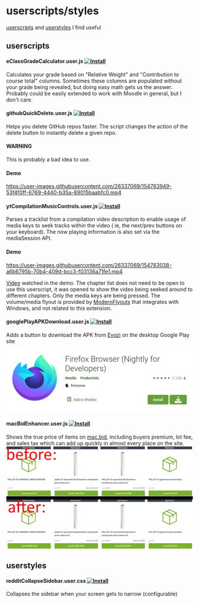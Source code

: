 # userscripts/styles

[userscripts](https://greasyfork.org/en/help/installing-user-scripts)
and [userstyles](https://github.com/openstyles/stylus/wiki/Usercss)  I find useful

## userscripts

#### eClassGradeCalculator.user.js [![Install](https://img.shields.io/badge/userscript-install-blue)](https://github.com/Mattwmaster58/userscripts/raw/master/eClassGradeCalculator.user.js)

Calculates your grade based on "Relative Weight" and "Contribution to course total" columns. Sometimes these columns are
populated without your grade being revealed, but doing easy math gets us the answer. Probably could be easily extended
to work with Moodle in general, but I don't care.

#### githubQuickDelete.user.js [![Install](https://img.shields.io/badge/userscript-install-blue)](https://github.com/Mattwmaster58/userscripts/raw/master/githubQuickDelete.user.js)

Helps you delete GitHub repos faster. The script changes the action of the delete button to instantly delete a given
repo.

#### WARNING

This is probably a bad idea to use.

#### Demo

https://user-images.githubusercontent.com/26337069/154783949-53f4f0ff-6769-4440-b35a-89015baabfc0.mp4

#### ytCompilationMusicControls.user.js [![Install](https://img.shields.io/badge/userscript-install-blue)](https://github.com/Mattwmaster58/userscripts/raw/master/ytCompilationMusicControls.user.js)

Parses a tracklist from a compilation video description to enable usage of media keys to seek tracks within the video (
ie, the next/prev buttons on your keyboard). The now playing information is also set via the mediaSession API.

#### Demo

https://user-images.githubusercontent.com/26337069/154783038-a6b6795b-70b4-409d-bcc3-f03136a71fe1.mp4

[Video](https://www.youtube.com/watch?v=-N-jQzBXkUU) watched in the demo. The chapter list does not need to be open to use this userscript, it was opened to show the video being seeked around to different chapters. Only the media keys are being pressed. The volume/media flyout is provided by [ModernFlyouts](https://modernflyouts-community.github.io/) that integrates with Windows, and not related to this extension.

#### googlePlayAPKDownload.user.js [![Install](https://img.shields.io/badge/userscript-install-blue)](https://github.com/Mattwmaster58/userscripts/raw/master/googlePlayAPKDownload.user.js)

Adds a button to download the APK from [Evozi](https://apps.evozi.com/apk-downloader/) on the desktop Google Play site

![Demo](./demo/googlePlayAPKDownload_demo.png)

#### macBidEnhancer.user.js [![Install](https://img.shields.io/badge/userscript-install-blue)](https://github.com/Mattwmaster58/userscripts/raw/master/macBidEnhancer.user.js)

Shows the true price of items on [mac.bid](https://mac.bid), including buyers premium, lot fee, and sales tax which can add up quickly in almost every place on the site.
![Demo](./demo/macBidTruePrice_demo.png)

## userstyles

#### redditCollapseSidebar.user.css [![Install](https://img.shields.io/badge/userstyle-install-blue)](https://github.com/Mattwmaster58/userscripts/raw/master/redditCollapseSidebar.user.css)


Collapses the sidebar when your screen gets to narrow (configurable)
